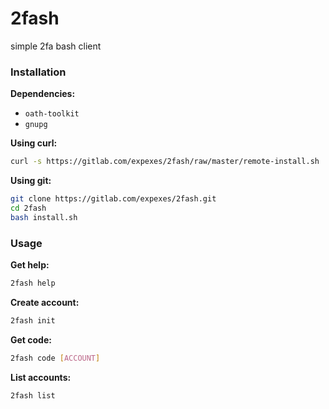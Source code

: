 # 2fash

simple 2fa bash client

### Installation

**Dependencies:**
- `oath-toolkit`
- `gnupg`

**Using curl:**
```sh
curl -s https://gitlab.com/expexes/2fash/raw/master/remote-install.sh | bash
```

**Using git:**
```sh
git clone https://gitlab.com/expexes/2fash.git
cd 2fash
bash install.sh
```



### Usage

**Get help:**
```sh
2fash help
```

**Create account:**
```sh
2fash init
```

**Get code:**
```sh
2fash code [ACCOUNT]
```

**List accounts:**
```sh
2fash list
```
